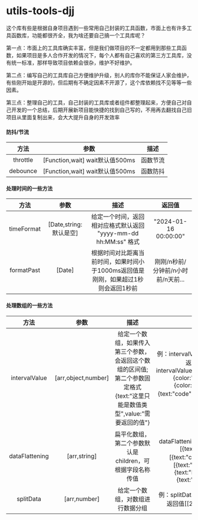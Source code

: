 # utils-tools-djj
这个库有些是根据自身项目遇到一些常用自己封装的工具函数，市面上也有许多工具函数库，功能都很齐全，我为啥还要自己搞一个工具库呢？

第一点：市面上的工具库确实丰富，但是我们做项目的不一定都用到那些工具函数，如果项目是多人合作开发的情况下，每个人都有自己喜欢的第三方工具库，没有统一标准，那样导致项目依赖会很杂，维护不好维护。

第二点：编写自己的工具库自己方便维护升级，别人的库你不能保证人家会维护，有些刚开始是开源的，但后期有不确定因素不开源了，这个库依赖找不见等等一些因素。

第三点：整理自己的工具，自己封装的工具库或者组件都整理起来，方便自己对自己开发的一个总结，后期开展新项目能快捷的找到自己写的，不用再去翻找自己旧项目从里面复制出来，会大大提升自身的开发效率



#### 防抖/节流

|   方法   |              参数               |   描述   |
| :------: | :-----------------------------: | :------: |
| throttle | [Function,wait] wait默认值500ms | 函数节流 |
| debounce | [Function,wait] wait默认值500ms | 函数防抖 |



#### 处理时间的一些方法

|    方法    |          参数          |                             描述                             |               返回值               |
| :--------: | :--------------------: | :----------------------------------------------------------: | :--------------------------------: |
| timeFormat | [Date,string:默认是空] | 给定一个时间，返回相对应格式默认返回 "yyyy-mm-dd hh:MM:ss" 格式 |       "2024-01-16 00:00:00"        |
| formatPast |         [Date]         | 根据时间对比距离当前时间，如果时间小于1000ms返回值是刚刚，如果超过1秒则会返回1秒前 | 刚刚/n秒前/分钟前/n小时前/n天前... |



#### 处理数组的一些方法

|      方法      |        参数         |                             描述                             |                            返回值                            |
| :------------: | :-----------------: | :----------------------------------------------------------: | :----------------------------------------------------------: |
| intervalValue  | [arr,object,number] | 给定一个数组，如果传入第三个参数，会返回这个数组的区间值;第二个参数固定格式{text:"这里只能是数值类型",value:"需要返回的值"} | 例：intervalValue([20,30,60],{},15);返回值是[0,20]; intervalValue([{color:"red",code:20},{color:"green",code:60},{color:"blue",code:80}],{text:"code",value:"color"},15);返回值是red |
| dataFlattening |    [arr,string]     |   扁平化数组，第二个参数默认是children，可根据字段名称传值   | 例：dataFlattening([{text:"aa",children:[{text:"bb",children:[{text:"cc"}]}]}])；                       返回值是[{text:"aa",children:[...]},{text:"bb",children:[...]},{text:"cc",children:[]}] |
|   splitData    |    [arr,number]     |               给定一个数组，对数组进行数据分组               | 例：splitData([20,30,40,50,60],2);返回值[[20,30],[40,50],[60]] |

